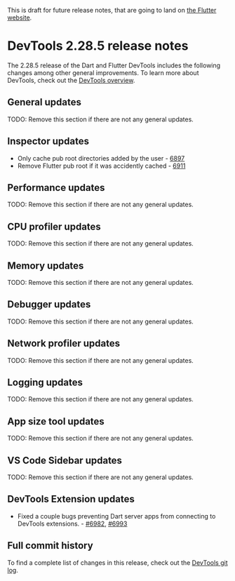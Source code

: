 This is draft for future release notes, that are going to land on
[the Flutter website](https://docs.flutter.dev/tools/devtools/release-notes).

# DevTools 2.28.5 release notes

The 2.28.5 release of the Dart and Flutter DevTools
includes the following changes among other general improvements.
To learn more about DevTools, check out the
[DevTools overview](https://docs.flutter.dev/tools/devtools/overview).

## General updates

TODO: Remove this section if there are not any general updates.

## Inspector updates

* Only cache pub root directories added by the user - [6897](https://github.com/flutter/devtools/pull/6897)
* Remove Flutter pub root if it was accidently cached - [6911](https://github.com/flutter/devtools/pull/6911)

## Performance updates

TODO: Remove this section if there are not any general updates.

## CPU profiler updates

TODO: Remove this section if there are not any general updates.

## Memory updates

TODO: Remove this section if there are not any general updates.

## Debugger updates

TODO: Remove this section if there are not any general updates.

## Network profiler updates

TODO: Remove this section if there are not any general updates.

## Logging updates

TODO: Remove this section if there are not any general updates.

## App size tool updates

TODO: Remove this section if there are not any general updates.

## VS Code Sidebar updates

TODO: Remove this section if there are not any general updates.

## DevTools Extension updates

* Fixed a couple bugs preventing Dart server apps from connecting to DevTools extensions. - [#6982](https://github.com/flutter/devtools/pull/6982), [#6993](https://github.com/flutter/devtools/pull/6993)

## Full commit history

To find a complete list of changes in this release, check out the
[DevTools git log](https://github.com/flutter/devtools/tree/v2.28.5).
